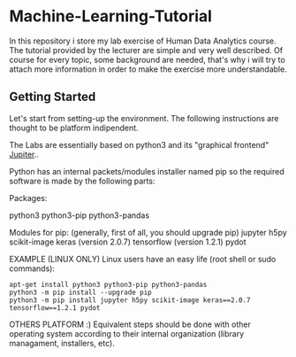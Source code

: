 # Machine-Learning-Tutorial
In this repository i store my lab exercise of Human Data Analytics course.
The tutorial provided by the lecturer are simple and very well described.
Of course for every topic, some background are needed, that's why i will try
to attach more information in order to make the exercise more understandable.

## Getting Started
Let's start from setting-up the environment.
The following instructions are thought to be platform indipendent.

The Labs are essentially based on python3 and its "graphical frontend" [Jupiter](http://jupyter.org/).. 

Python has an internal packets/modules installer named pip so the required software is made by the following parts:

Packages:

python3
python3-pip
python3-pandas

Modules for pip: (generally, first of all, you should upgrade pip)
jupyter
h5py
scikit-image
keras (version 2.0.7)
tensorflow (version 1.2.1)
pydot

EXAMPLE (LINUX ONLY)
Linux users have an easy life (root shell or sudo commands):

```
apt-get install python3 python3-pip python3-pandas
python3 -m pip install --upgrade pip
python3 -m pip install jupyter h5py scikit-image keras==2.0.7 tensorflow==1.2.1 pydot
```

OTHERS PLATFORM :)
Equivalent steps should be done with other operating system according to their internal organization (library managament, installers, etc).

